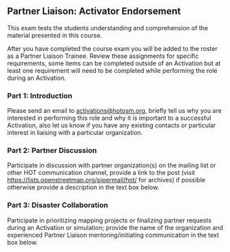 ## Partner Liaison: Activator Endorsement

This exam tests the students understanding and comprehension of the material presented in this course.

After you have completed the course exam you will be added to the roster as a Partner Liaison Trainee. Review these assignments for specific requirements, some items can be completed outside of an Activation but at least one requirement will need to be completed while performing the role during an Activation.

### Part 1: Introduction
Please send an email to activations@hotosm.org, briefly tell us why you are interested in performing this role and why it is important to a successful Activation, also let us know if you have any existing contacts or particular interest in liaising with a particular organization.

### Part 2: Partner Discussion
Participate in discussion with partner organization(s) on the mailing list or other HOT communication channel, provide a link to the post (visit https://lists.openstreetmap.org/pipermail/hot/ for archives) if possible otherwise provide a description in the text box below.

### Part 3: Disaster Collaboration
Participate in prioritizing mapping projects or finalizing partner requests during an Activation or simulation; provide the name of the organization and experienced Partner Liaison mentoring/initiating communication in the text box below.